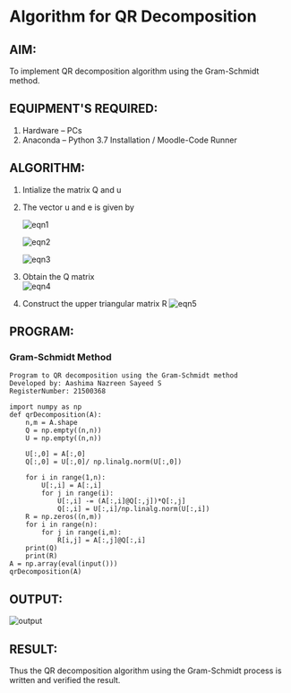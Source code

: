 # Algorithm for QR Decomposition
## AIM: 
To implement QR decomposition algorithm using the Gram-Schmidt method.

## EQUIPMENT'S REQUIRED:
1.	Hardware – PCs
2.	Anaconda – Python 3.7 Installation / Moodle-Code Runner

## ALGORITHM:
1.	Intialize the matrix Q and u
2.	The vector u and e is given by

    ![eqn1](./ex4.jpg)

    ![eqn2](./ex6.jpg)

    ![eqn3](./ex3.jpg)

3.	Obtain the Q matrix   
    ![eqn4](./ex1.jpg)
4.	Construct the upper triangular matrix R
    ![eqn5](./ex2.jpg)

## PROGRAM:
### Gram-Schmidt Method
```
Program to QR decomposition using the Gram-Schmidt method
Developed by: Aashima Nazreen Sayeed S
RegisterNumber: 21500368

import numpy as np
def qrDecomposition(A):
    n,m = A.shape
    Q = np.empty((n,n))
    U = np.empty((n,n))
    
    U[:,0] = A[:,0]
    Q[:,0] = U[:,0]/ np.linalg.norm(U[:,0])
    
    for i in range(1,n):
        U[:,i] = A[:,i]
        for j in range(i):
            U[:,i] -= (A[:,i]@Q[:,j])*Q[:,j]
            Q[:,i] = U[:,i]/np.linalg.norm(U[:,i])
    R = np.zeros((n,m))
    for i in range(n):
        for j in range(i,m):
            R[i,j] = A[:,j]@Q[:,i]
    print(Q)
    print(R)
A = np.array(eval(input()))
qrDecomposition(A)
```

## OUTPUT:
![output](./output.png)

## RESULT:
Thus the QR decomposition algorithm using the Gram-Schmidt process is written and verified the result.